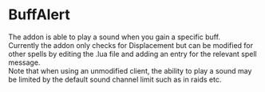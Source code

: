 # BuffAlert
The addon is able to play a sound when you gain a specific buff.   
Currently the addon only checks for Displacement but can be modified for other spells by editing the .lua file and adding an entry for the relevant spell message.    
Note that when using an unmodified client, the ability to play a sound may be limited by the default sound channel limit such as in raids etc.
